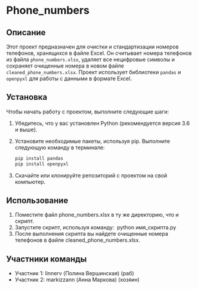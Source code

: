 # Phone_numbers
## Описание

Этот проект предназначен для очистки и стандартизации номеров телефонов, хранящихся в файле Excel. Он считывает номера телефонов из файла `phone_numbers.xlsx`, удаляет все нецифровые символы и сохраняет очищенные номера в новом файле `cleaned_phone_numbers.xlsx`. Проект использует библиотеки `pandas` и `openpyxl` для работы с данными в формате Excel.

## Установка

Чтобы начать работу с проектом, выполните следующие шаги:

1. Убедитесь, что у вас установлен Python (рекомендуется версия 3.6 и выше).
2. Установите необходимые пакеты, используя pip. Выполните следующую команду в терминале:

   ```bash
   pip install pandas 
   pip install openpyxl

3. Скачайте или клонируйте репозиторий с проектом на свой компьютер.

## Использование
1. Поместите файл phone_numbers.xlsx в ту же директорию, что и скрипт.
2. Запустите скрипт, используя команду:  python имя_скрипта.py
3. После выполнения скрипта вы найдете очищенные номера телефонов в файле cleaned_phone_numbers.xlsx.

##  Участники команды
* Участник 1: linnerv (Полина Вершинская) (раб)
* Участник 2: markizzann (Анна Маркова) (хозяин)
